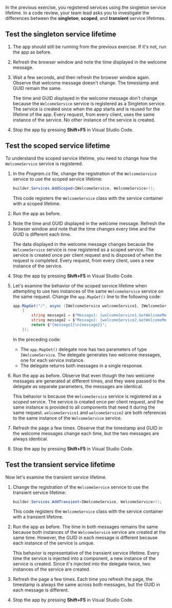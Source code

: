 In the previous exercise, you registered services using the singleton service lifetime. In a code review, your team lead asks you to investigate the differences between the **singleton**, **scoped**, and **transient** service lifetimes.

## Test the singleton service lifetime

1. The app should still be running from the previous exercise. If it's not, run the app as before.
1. Refresh the browser window and note the time displayed in the welcome message.
1. Wait a few seconds, and then refresh the browser window again. Observe that welcome message doesn't change. The timestamp and GUID remain the same.

    The time and GUID displayed in the welcome message don't change because the `WelcomeService` service is registered as a Singleton service. The service is created once when the app starts and is reused for the lifetime of the app. Every request, from every client, uses the same instance of the service. No other instance of the service is created.

1. Stop the app by pressing **Shift+F5** in Visual Studio Code.

## Test the scoped service lifetime

To understand the scoped service lifetime, you need to change how the `WelcomeService` service is registered.

1. In the *Program.cs* file, change the registration of the `WelcomeService` service to use the scoped service lifetime:

    ```csharp
    builder.Services.AddScoped<IWelcomeService, WelcomeService>();
    ```

    This code registers the `WelcomeService` class with the service container with a scoped lifetime.

1. Run the app as before.
1. Note the time and GUID displayed in the welcome message. Refresh the browser window and note that the time changes every time and the GUID is different each time.

    The data displayed in the welcome message changes because the `WelcomeService` service is now registered as a scoped service. The service is created once per client request and is disposed of when the request is completed. Every request, from every client, uses a new instance of the service.

1. Stop the app by pressing **Shift+F5** in Visual Studio Code.

1. Let's examine the behavior of the scoped service lifetime when attempting to use two instances of the same `WelcomeService` service on the same request. Change the `app.MapGet()` line to the following code:

    ```csharp
    app.MapGet("/", async (IWelcomeService welcomeService1, IWelcomeService welcomeService2) => 
        {
            string message1 = $"Message1: {welcomeService1.GetWelcomeMessage()}";
            string message2 = $"Message2: {welcomeService2.GetWelcomeMessage()}";
            return $"{message1}\n{message2}";
        });
    ```

    In the preceding code:

    - The `app.MapGet()` delegate now has two parameters of type `IWelcomeService`. The delegate generates two welcome messages, one for each service instance.
    - The delegate returns both messages in a single response.

1. Run the app as before. Observe that even though the two welcome messages are generated at different times, and they were passed to the delegate as separate parameters, the messages are identical.

    This behavior is because the `WelcomeService` service is registered as a *scoped* service. The service is created once per client request, and the same instance is provided to all components that need it during the same request. `welcomeService1` and `welcomeService2` are both references to the same instance of the `WelcomeService` service.

1. Refresh the page a few times. Observe that the timestamp and GUID in the welcome messages change each time, but the two messages are always identical.
1. Stop the app by pressing **Shift+F5** in Visual Studio Code.

## Test the transient service lifetime

Now let's examine the transient service lifetime.

1. Change the registration of the `WelcomeService` service to use the transient service lifetime:

    ```csharp
    builder.Services.AddTransient<IWelcomeService, WelcomeService>();
    ```

    This code registers the `WelcomeService` class with the service container with a transient lifetime.

1. Run the app as before. The time in both messages remains the same because both instances of the `WelcomeService` service are created at the same time. However, the GUID in each message is different because each instance of the service is unique.

    This behavior is representative of the transient service lifetime. Every time the service is injected into a component, a new instance of the service is created. Since it's injected into the delegate twice, two instances of the service are created.

1. Refresh the page a few times. Each time you refresh the page, the timestamp is always the same across both messages, but the GUID in each message is different.
1. Stop the app by pressing **Shift+F5** in Visual Studio Code.    
